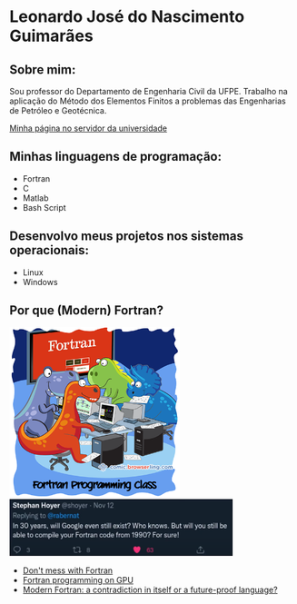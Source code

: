 # Leonardo José do Nascimento Guimarães

## Sobre mim:

Sou professor do Departamento de Engenharia Civil da UFPE.
Trabalho na aplicação do Método dos Elementos Finitos a problemas das Engenharias de Petróleo e Geotécnica.

[Minha página no servidor da universidade](http://www.lmcg.ufpe.br/~leo/)

## Minhas linguagens de programação:

- Fortran
- C
- Matlab
- Bash Script

## Desenvolvo meus projetos nos sistemas operacionais: 

- Linux
- Windows

## Por que (Modern) Fortran?

<img src="https://github.com/leojnguimaraes/leojnguimaraes.github.io/blob/master/fortran_class.png" alt="eu e meus amigos" style="height: 300px; width:300px;"/>
<img src="https://github.com/leojnguimaraes/leojnguimaraes.github.io/blob/master/future_of_fortran.png?raw=true" alt="estamos na vanguarda!" style="height: 100px; width:50;"/>

- [Don't mess with Fortran](https://youtu.be/pJIxVS-wlHc?si=P8hp2UKwTRtDX8FZ)
- [Fortran programming on GPU](https://youtu.be/Pq34HYI4Lsc?si=wM8wcL4RYtphG9xy)
- [Modern Fortran: a contradiction in itself or a future-proof language?](https://youtu.be/Pq34HYI4Lsc?si=wM8wcL4RYtphG9xy)

<!---
- 👋 Hi, I’m @leojnguimaraes
- 👀 I’m interested in ...
- 🌱 I’m currently learning ...
- 💞️ I’m looking to collaborate on ...
- 📫 How to reach me ...

leojnguimaraes/leojnguimaraes is a ✨ special ✨ repository because its `README.md` (this file) appears on your GitHub profile.
You can click the Preview link to take a look at your changes.
--->
